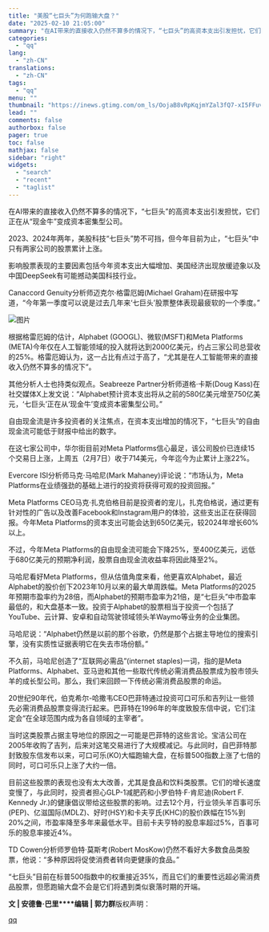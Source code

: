 ```yaml
---
title: "美股“七巨头”为何跑输大盘？"
date: "2025-02-10 21:05:00"
summary: "在AI带来的直接收入仍然不算多的情况下，“七巨头”的高资本支出引发担忧，它们正在从“现金牛”变成资本..."
categories:
  - "qq"
lang:
  - "zh-CN"
translations:
  - "zh-CN"
tags:
  - "qq"
menu: ""
thumbnail: "https://inews.gtimg.com/om_ls/OojaB8vRpKqjmYZal3fQ7-xI5FFuvVpJSXOf2y-cEltGkAA_640360/0"
lead: ""
comments: false
authorbox: false
pager: true
toc: false
mathjax: false
sidebar: "right"
widgets:
  - "search"
  - "recent"
  - "taglist"
---
```


在AI带来的直接收入仍然不算多的情况下，“七巨头”的高资本支出引发担忧，它们正在从“现金牛”变成资本密集型公司。

2023、2024年两年，美股科技“七巨头”势不可挡，但今年目前为止，“七巨头”中只有两家公司的股票累计上涨。

影响股票表现的主要因素包括今年资本支出大幅增加、美国经济出现放缓迹象以及中国DeepSeek有可能撼动美国科技行业。

Canaccord Genuity分析师迈克尔·格雷厄姆(Michael Graham)在研报中写道，“今年第一季度可以说是过去几年来‘七巨头’股票整体表现最疲软的一个季度。”

![图片](https://inews.gtimg.com/om_bt/OQGK_6nEYIakQNzQNM2FcbSy_rcXVVCdrJaMirkZtpoxgAA/641)

根据格雷厄姆的估计，Alphabet (GOOGL)、微软(MSFT)和Meta Platforms (META)今年仅在人工智能领域的投入就将达到2000亿美元，约占三家公司总营收的25%。格雷厄姆认为，这一占比有点过于高了，“尤其是在人工智能带来的直接收入仍然不算多的情况下”。

其他分析人士也持类似观点。Seabreeze Partner分析师道格·卡斯(Doug Kass)在社交媒体X上发文说：“Alphabet预计资本支出将从之前的580亿美元增至750亿美元，‘七巨头’正在从‘现金牛’变成资本密集型公司。”

自由现金流是许多投资者的关注焦点，在资本支出增加的情况下，“七巨头”的自由现金流可能低于财报中给出的数字。

在这七家公司中，华尔街目前对Meta Platforms信心最足，该公司股价已连续15个交易日上涨，上周五（2月7日）收于714美元，今年迄今为止累计上涨22%。

Evercore ISI分析师马克·马哈尼(Mark Mahaney)评论说：“市场认为，Meta Platforms在业绩强劲的基础上进行的投资将获得可观的投资回报。”

Meta Platforms CEO马克·扎克伯格目前是投资者的宠儿，扎克伯格说，通过更有针对性的广告以及改善Facebook和Instagram用户的体验，这些支出正在获得回报。今年Meta Platforms的资本支出可能会达到650亿美元，较2024年增长60%以上。

不过，今年Meta Platforms的自由现金流可能会下降25%，至400亿美元，远低于680亿美元的预期净利润，股票自由现金流收益率将因此降至2%。

马哈尼看好Meta Platforms，但从估值角度来看，他更喜欢Alphabet，最近Alphabet的股价创下2023年10月以来的最大单周跌幅。Meta Platforms的2025年预期市盈率约为28倍，而Alphabet的预期市盈率为21倍，是“七巨头”中市盈率最低的，和大盘基本一致。投资于Alphabet的股票相当于投资一个包括了YouTube、云计算、安卓和自动驾驶领域领头羊Waymo等业务的企业集团。

马哈尼说：“Alphabet仍然是以前的那个谷歌，仍然是那个占据主导地位的搜索引擎，没有实质性证据表明它在失去市场份额。”

不久前，马哈尼创造了“互联网必需品”(internet staples)一词，指的是Meta Platforms、Alphabet、亚马逊和其他一些取代传统必需消费品股票成为股市领头羊的成长型公司。那么，我们来回顾一下传统必需消费品股票的命运。

20世纪90年代，伯克希尔-哈撒韦CEO巴菲特通过投资可口可乐和吉列让一些领先必需消费品股票变得流行起来。巴菲特在1996年的年度致股东信中说，它们注定会“在全球范围内成为各自领域的主宰者”。

当时这类股票占据主导地位的原因之一可能是巴菲特的这些言论。宝洁公司在2005年收购了吉列，后来对这笔交易进行了大规模减记。与此同时，自巴菲特那封致股东信发布以来，可口可乐(KO)大幅跑输大盘，在标普500指数上涨了七倍的同时，可口可乐只上涨了大约一倍。

目前这些股票的表现也没有太大改善，尤其是食品和饮料类股票。它们的增长速度变慢了，与此同时，投资者担心GLP-1减肥药和小罗伯特·F·肯尼迪(Robert F. Kennedy Jr.)的健康倡议带给这些股票的影响。过去12个月，行业领头羊百事可乐(PEP)、亿滋国际(MDLZ)、好时(HSY)和卡夫亨氏(KHC)的股价跌幅在15%到20%之间，市盈率降至多年来最低水平。目前卡夫亨特的股息率超过5%，百事可乐的股息率接近4%。

TD Cowen分析师罗伯特·莫斯考(Robert MosKow)仍然不看好大多数食品类股票，他说：“多种原因将促使消费者转向更健康的食品。”

“七巨头”目前在标普500指数中的权重接近35%，而且它们的重要性远超必需消费品股票，但愿跑输大盘不会是它们将遇到类似衰落时期的开端。

**文 | 安德鲁·巴里****编辑 | 郭力群**版权声明：

[qq](https://new.qq.com/rain/a/20250210A08CWP00)
